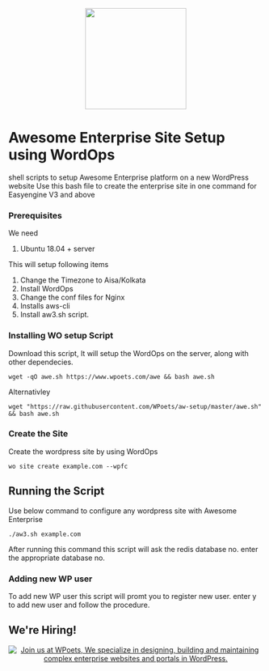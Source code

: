 <p align="center">
	<a href="https://www.wpoets.com/" target="_blank"><img width="200"src="https://www.wpoets.com/wp-content/uploads/2018/05/WPoets-logo-1.svg"></a>
</p>

# Awesome Enterprise Site Setup using WordOps

shell scripts to setup Awesome Enterprise platform on a new WordPress website
Use this bash file to create the enterprise site in one command for Easyengine V3 and above

### Prerequisites

We need 

1. Ubuntu 18.04 + server

This will setup following items

1. Change the Timezone to Aisa/Kolkata
2. Install WordOps 
3. Change the conf files for Nginx
4. Installs aws-cli
5. Install aw3.sh script.

### Installing WO setup Script

Download this script, It will setup the WordOps on the server, along with other dependecies.

```
wget -qO awe.sh https://www.wpoets.com/awe && bash awe.sh

```
Alternativley 
```
wget "https://raw.githubusercontent.com/WPoets/aw-setup/master/awe.sh" && bash awe.sh

```

### Create the Site

Create the wordpress site by using WordOps

```
wo site create example.com --wpfc
```

## Running the Script

Use below command to configure any wordpress site with Awesome Enterprise

```
./aw3.sh example.com

```

After running this command this script will ask the redis database no.
enter the appropriate database no.

### Adding new WP user

To add new WP user this script will promt you to register new user.
enter y to add new user and follow the procedure.


## We're Hiring!

<p align="center">
<a href="https://www.wpoets.com/careers/"><img src="https://www.wpoets.com/wp-content/uploads/2020/11/work-with-us_1776x312.png" alt="Join us at WPoets, We specialize in designing, building and maintaining complex enterprise websites and portals in WordPress."></a>
</p>
